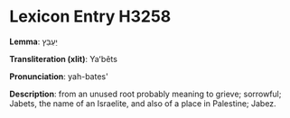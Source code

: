 # Lexicon Entry H3258

**Lemma**: יַעְבֵּץ

**Transliteration (xlit)**: Yaʻbêts

**Pronunciation**: yah-bates'

**Description**:
from an unused root probably meaning to grieve; sorrowful; Jabets, the name of an Israelite, and also of a place in Palestine; Jabez.

